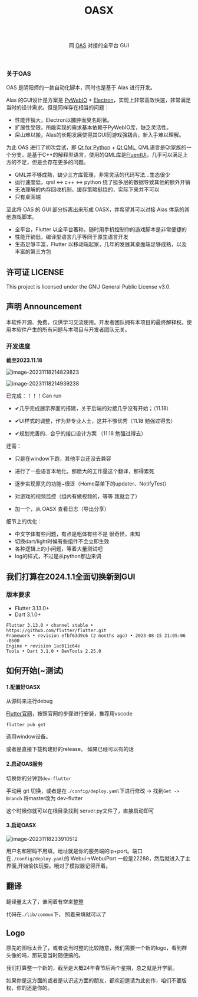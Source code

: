 
<div align="center">
<br><br>

# OASX

<br>

<br>

同 [OAS](https://github.com/runhey/OnmyojiAutoScript) 对接的全平台 GUI

</br>
</div>

### 关于OAS

OAS 是阴阳师的一款自动化脚本，同时也是基于 Alas 进行开发。

Alas 的GUI设计是方案是 [PyWebIO](https://github.com/pywebio/PyWebIO) + [Electron](https://www.electronjs.org/)，实现上非常高效快速，非常满足当时的设计需求。但是同样存在相当的问题：

- 性能开销大，Electron以臃肿而臭名昭著。
- 扩展性受限，所能实现的需求基本依赖于PyWebIO库，缺乏灵活性。
- 屎山难以搬，Alas的长期发展使得其GUI同游戏强耦合，新入手难以理解。

为此 OAS 进行了初次尝试，即 [Qt for Python](https://wiki.qt.io/Qt_for_Python) + [Qt QML](https://doc.qt.io/qt-6/qtqml-index.html), QML语言是Qt家族的一个分支，是基于C++的解释型语言，使用的QML库是[FluentUI](https://github.com/zhuzichu520/FluentUI)，几乎可以满足上方的不足，但是会存在更多的问题。

- QML并不够成熟，缺少三方库管理，非常灵活的代码写法...生态很少
- 运行速度低，qml <-> c++ <-> python 绕了挺多层的数据导致其他的额外开销
- 无法理解的内存回收机制，缓存策略挺绕的，实际下来并不可以
- 只有桌面端

至此将 OAS 的 GUI 部分拆离出来形成 OASX，并希望其可以对接 Alas 体系的其他游戏脚本。

- 全平台，Flutter 以全平台著称，随时用手机控制你的游戏脚本是非常便捷的
- 性能开销低，编译型语言几乎等同于原生语言开发
- 生态足够丰富，Flutter 以移动端起家，几年的发展其桌面端足够成熟，以及丰富的第三方包




## 许可证 LICENSE

This project is licensed under the GNU General Public License v3.0.

## 声明 Announcement
本软件开源、免费，仅供学习交流使用。开发者团队拥有本项目的最终解释权。使用本软件产生的所有问题与本项目与开发者团队无关。


### 开发进度

**截至2023.11.18**

![image-20231118214829823](https://runhey-img-stg1.oss-cn-chengdu.aliyuncs.com/img2/202311182148357.png)

![image-20231118214939238](https://runhey-img-stg1.oss-cn-chengdu.aliyuncs.com/img2/202311182149299.png)

已完成：！！！Can run

- ✔几乎完成展示界面的搭建，关于后端的对接几乎没有开始；（11.18）

- ✔UI样式的调整，作为非专业人士，这并不够优秀（11.18 勉强过得去）

- ✔规划完善的、合乎的接口设计方案 （11.18 勉强过得去）

还需：

- 只是在window下跑，其他平台还没去兼容
- 进行了一些语言本地化，那麽大的工作量这个翻译，那得累死

- 逐步实现原先的功能~很泛（Home菜单下的updater、NotifyTest）
- 对游戏的视频监控（组内有做视频的，等等 我就会了）
- 加一个，从 OASX 查看日志（导出分享）

细节上的优化：

- 中文字体有些问题，有点是粗体有些不是 很奇怪，未知
- 切换dart/light时候有些组件不会立即生效
- 各种逻辑上的小问题，等着大量测试吧
- log的样式，不过是从python那边来调



## 我们打算在2024.1.1全面切换新到GUI



### 版本要求

- Flutter 3.13.0+
- Dart 3.1.0+

```
Flutter 3.13.0 • channel stable • https://github.com/flutter/flutter.git
Framework • revision efbf63d9c6 (2 months ago) • 2023-08-15 21:05:06 -0500
Engine • revision 1ac611c64e
Tools • Dart 3.1.0 • DevTools 2.25.0
```



## 如何开始(~测试)

#### 1.配置好OASX

从源码来进行debug

[Flutter官网](https://flutter.cn/)，按照官网的步骤进行安装，推荐用vscode

```shell
flutter pub get 
```

选用window设备。

或者是直接下载构建好的release， 如果已经可以有的话

#### 2.启动OAS服务

切换你的分钟到`dev-flutter`

手动用 git 切换，或者是在`./config/deploy.yaml`下进行修改 -> 找到`Get -> Branch` 将master改为 dev-flutter

这个时候你就可以在根目录找到 server.py文件了，直接启动即可

#### 3.启动OASX

![image-20231118233910512](https://runhey-img-stg1.oss-cn-chengdu.aliyuncs.com/img2/202311182339052.png)

用户名和密码不用填，地址就是你的服务端的ip+port。端口在`./config/deploy.yaml`的 Webui->WebuiPort 一般是22288，然后就进入了主界面,开始愉快玩耍。哦对了模拟器记得开着。



## 翻译

翻译量太大了，谁闲着有空来整整

代码在`./lib/common`下， 照着来填就可以了



## Logo

原先的图标太丑了，或者说当时整的比较随意，我们需要一个新的logo，看到群头像的吗，那玩意当时随便搞的。

我们打算整一个新的，截至是大概24年春节后两个星期，总之就是开学前。

如果你是这方面的或者是认识这方面的朋友，都欢迎邀请为此创作，咱们不要版权，你的还是你的。

